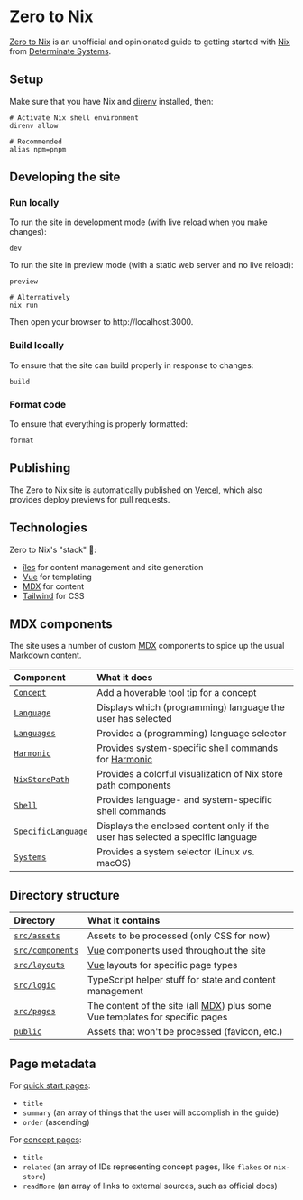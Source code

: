 # Zero to Nix

[Zero to Nix][site] is an unofficial and opinionated guide to getting started with [Nix] from [Determinate Systems][detsys].

## Setup

Make sure that you have Nix and [direnv] installed, then:

```shell
# Activate Nix shell environment
direnv allow

# Recommended
alias npm=pnpm
```

## Developing the site

### Run locally

To run the site in development mode (with live reload when you make changes):

```shell
dev
```

To run the site in preview mode (with a static web server and no live reload):

```shell
preview

# Alternatively
nix run
```

Then open your browser to http://localhost:3000.

### Build locally

To ensure that the site can build properly in response to changes:

```shell
build
```

### Format code

To ensure that everything is properly formatted:

```shell
format
```

## Publishing

The Zero to Nix site is automatically published on [Vercel], which also provides deploy previews for pull requests.

## Technologies

Zero to Nix's "stack" 🥞:

- [îles][iles] for content management and site generation
- [Vue] for templating
- [MDX] for content
- [Tailwind] for CSS

## MDX components

The site uses a number of custom [MDX] components to spice up the usual Markdown content.

| Component                                                   | What it does                                                                    |
| :---------------------------------------------------------- | :------------------------------------------------------------------------------ |
| [`Concept`](./src/components/Concept.vue)                   | Add a hoverable tool tip for a concept                                          |
| [`Language`](./src/components/Language.vue)                 | Displays which (programming) language the user has selected                     |
| [`Languages`](./src/components/Languages.vue)               | Provides a (programming) language selector                                      |
| [`Harmonic`](./src/components/Harmonic.vue)                 | Provides system-specific shell commands for [Harmonic]                          |
| [`NixStorePath`](./src/components/NixStorePath.vue)         | Provides a colorful visualization of Nix store path components                  |
| [`Shell`](./src/components/Shell.vue)                       | Provides language- and system-specific shell commands                           |
| [`SpecificLanguage`](./src/components/SpecificLanguage.vue) | Displays the enclosed content only if the user has selected a specific language |
| [`Systems`](./src/components/Systems.vue)                   | Provides a system selector (Linux vs. macOS)                                    |

## Directory structure

| Directory                             | What it contains                                                               |
| :------------------------------------ | :----------------------------------------------------------------------------- |
| [`src/assets`](./src/assets/)         | Assets to be processed (only CSS for now)                                      |
| [`src/components`](./src/components/) | [Vue] components used throughout the site                                      |
| [`src/layouts`](./src/layouts/)       | [Vue] layouts for specific page types                                          |
| [`src/logic`](./src/logic/)           | TypeScript helper stuff for state and content management                       |
| [`src/pages`](./src/pages/)           | The content of the site (all [MDX]) plus some Vue templates for specific pages |
| [`public`](./public/)                 | Assets that won't be processed (favicon, etc.)                                 |

## Page metadata

For [quick start pages](./src/pages/start/):

- `title`
- `summary` (an array of things that the user will accomplish in the guide)
- `order` (ascending)

For [concept pages](./src/pages/concepts/):

- `title`
- `related` (an array of IDs representing concept pages, like `flakes` or `nix-store`)
- `readMore` (an array of links to external sources, such as official docs)

[detsys]: https://determinate.systems
[direnv]: https://direnv.net
[harmonic]: https://github.com/DeterminateSystems/harmonic
[iles]: https://github.com/elMassimo/iles
[mdx]: https://mdxjs.com
[nix]: https://nixos.org
[site]: https://zero-to-nix.vercel.app
[tailwind]: https://tailwindcss.com
[vercel]: https://vercel.com
[vue]: https://vuejs.org
